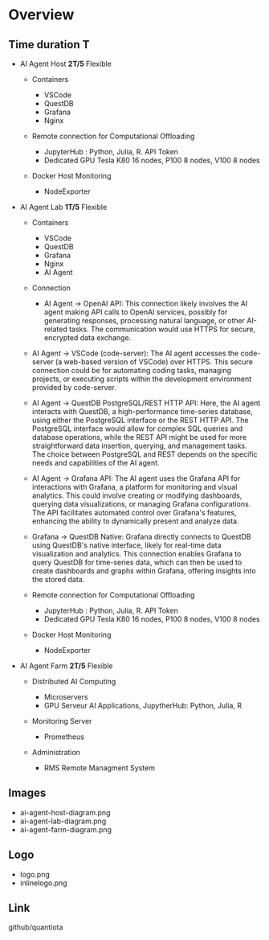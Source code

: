 # Overview 

 ## Time duration T

 - AI Agent Host  **2T/5** Flexible
   - Containers
     - VSCode
     - QuestDB
     - Grafana
     - Nginx 
  
   - Remote connection for Computational Offloading
     - JupyterHub : Python, Julia, R.   API Token
     - Dedicated GPU  Tesla K80 16 nodes, P100 8 nodes, V100  8 nodes
  
   - Docker Host Monitoring
     - NodeExporter 

 - AI Agent Lab   **1T/5** Flexible
   - Containers
     - VSCode
     - QuestDB
     - Grafana
     - Nginx
     - AI Agent 

   - Connection
     - AI Agent -> OpenAI API: This connection likely involves the AI agent making API calls to OpenAI services, possibly  for generating responses, processing natural language, or other AI-related tasks. The communication would use HTTPS for secure, encrypted data exchange.

    - AI Agent -> VSCode (code-server): The AI agent accesses the code-server (a web-based version of VSCode) over HTTPS. This secure connection could be for automating coding tasks, managing projects, or executing scripts within the development environment provided by code-server.

    - AI Agent -> QuestDB PostgreSQL/REST HTTP API: Here, the AI agent interacts with QuestDB, a high-performance time-series database, using either the PostgreSQL interface or the REST HTTP API. The PostgreSQL interface would allow for complex SQL queries and database operations, while the REST API might be used for more straightforward data insertion, querying, and management tasks. The choice between PostgreSQL and REST depends on the specific needs and capabilities of the AI agent.

    - AI Agent -> Grafana API: The AI agent uses the Grafana API for interactions with Grafana, a platform for monitoring and visual analytics. This could involve creating or modifying dashboards, querying data visualizations, or managing Grafana configurations. The API facilitates automated control over Grafana's features, enhancing the ability to dynamically present and analyze data.

    - Grafana -> QuestDB Native: Grafana directly connects to QuestDB using QuestDB's native interface, likely for real-time data visualization and analytics. This connection enables Grafana to query QuestDB for time-series data, which can then be used to create dashboards and graphs within Grafana, offering insights into the stored data.
 
   - Remote connection for Computational Offloading
     - JupyterHub : Python, Julia, R.   API Token
     - Dedicated GPU   Tesla K80 16 nodes, P100 8 nodes, V100 8 nodes
    
    - Docker Host Monitoring
      - NodeExporter 

 - AI Agent Farm  **2T/5**  Flexible

   - Distributed AI Computing

     - Microservers
     - GPU Serveur  AI Applications, JupytherHub: Python, Julia, R

   - Monitoring Server
     - Prometheus

   - Administration
     - RMS Remote Managment System


## Images

- ai-agent-host-diagram.png
- ai-agent-lab-diagram.png
- ai-agent-farm-diagram.png
  
## Logo

- logo.png
- inlinelogo.png

## Link

github/quantiota
